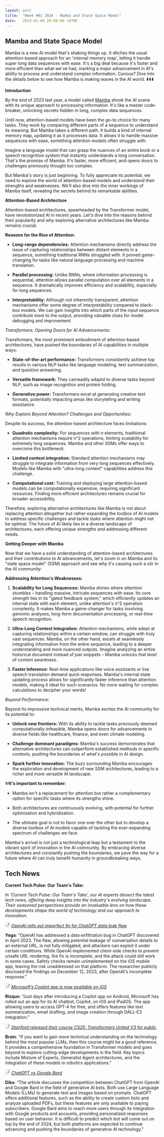 ```yaml
---
layout: post
title:  "Week #01 2024 - Mamba and State Space Model"
date:   2024-01-08 20:00:00 +0700
---
```


## Mamba and State Space Model

Mamba is a new AI model that's shaking things up. It ditches the usual attention-based approach for an 'internal memory map', letting it handle super long data sequences with ease. It's a big deal because it's faster and more efficient than what we've had, marking a major advancement in AI's ability to process and understand complex information. Curious? Dive into the details below to see how Mamba is making waves in the AI world. ⬇️⬇️⬇️


__Introduction__

By the end of 2023 last year, a model called [Mamba](https://arxiv.org/abs/2312.00752?ct=t(EMAIL_CAMPAIGN_1_8_2024_4_49)) shook the AI scene with its unique approach to processing information. It's like a master code-breaker, unlocking secrets hidden in long, complex data sequences.

Until now, attention-based models have been the go-to choice for many tasks. They work by comparing different parts of a sequence to understand its meaning. But Mamba takes a different path. It builds a kind of internal memory map, updating it as it processes data. It allows it to handle massive sequences with ease, something attention models often struggle with.

Imagine a language model that can grasp the nuances of an entire book or a speech recognition system that instantly understands a long conversation. That's the promise of Mamba. It's faster, more efficient, and opens doors to challenges previously thought too complex.

But Mamba's story is just beginning. To fully appreciate its potential, we need to explore the world of attention-based models and understand their strengths and weaknesses. We'll also dive into the inner workings of Mamba itself, revealing the secrets behind its remarkable abilities. 

__Attention-Based Architecture__

Attention-based architectures, spearheaded by the Transformer model, have revolutionized AI in recent years. Let's dive into the reasons behind their popularity and why exploring alternative architectures like Mamba remains crucial.

**Reasons for the Rise of Attention:**

* **Long-range dependencies:** Attention mechanisms directly address the issue of capturing relationships between distant elements in a sequence, something traditional RNNs struggled with. It proved game-changing for tasks like natural language processing and machine translation.

* **Parallel processing:** Unlike RNNs, where information processing is sequential, attention allows parallel computation over all elements in a sequence. It dramatically improves efficiency and scalability, especially for long sequences.

* **Interpretability:** Although not inherently transparent, attention mechanisms offer some degree of interpretability compared to black-box models. We can gain insights into which parts of the input sequence contribute most to the output, providing valuable clues for model debugging and improvement.



*Transformers: Opening Doors for AI Advancements:*

Transformers, the most prominent embodiment of attention-based architectures, have pushed the boundaries of AI capabilities in multiple ways:

* **State-of-the-art performance:** Transformers consistently achieve top results in various NLP tasks like language modeling, text summarization, and question answering.

* **Versatile framework:** They canreadily adaptd to diverse tasks beyond NLP, such as image recognition and protein folding.

* **Generative power:** Transformers excel at generating creative text formats, potentially impacting areas like storytelling and writing assistance.



*Why Explore Beyond Attention? Challenges and Opportunities:*

Despite its success, the attention-based architecture faces limitations:

* **Quadratic complexity:** For sequences with n elements, traditional attention mechanisms require n^2 operations, limiting scalability for extremely long sequences. Mamba and other SSMs offer ways to overcome this bottleneck.

* **Limited context integration:** Standard attention mechanisms may struggle to integrate information from very long sequences effectively. Models like Mamba with "ultra-long context" capabilities address this challenge.

* **Computational cost:** Training and deploying large attention-based models can be computationally expensive, requiring significant resources. Finding more efficient architectures remains crucial for broader accessibility.

Therefore, exploring alternative architectures like Mamba is not about replacing attention altogether but rather expanding the toolbox of AI models to address specific challenges and tackle tasks where attention might not be optimal. The future of AI likely lies in a diverse landscape of architectures, each offering unique strengths and addressing different needs. 

__Getting Deeper with Mamba__

Now that we have a solid understanding of attention-based architectures and their contributions to AI advancements, let's zoom in on Mamba and its "state space model" (SSM) approach and see why it's causing such a stir in the AI community:

**Addressing Attention's Weaknesses:**

1. **Scalability for Long Sequences:** Mamba shines where attention stumbles – handling massive, intricate sequences with ease. Its core strength lies in its "gated feedback system," which efficiently updates an internal state with each element, unlike attention's n^2 operation complexity. It makes Mamba a game-changer for tasks involving genomic analyses, long-form documentation processing, or real-time speech recognition.

2. **Ultra-Long Context Integration:** Attention mechanisms, while adept at capturing relationships within a certain window, can struggle with truly vast sequences. Mamba, on the other hand, excels at seamlessly integrating information from the entire sequence, leading to a deeper understanding and more nuanced outputs. Imagine analyzing an entire historical document instead of just snippets – Mamba unlocks that level of context awareness.

3. **Faster Inference:** Real-time applications like voice assistants or live speech translation demand quick responses. Mamba's internal state updating process allows for significantly faster inference than attention models, making it ideal for such scenarios. No more waiting for complex calculations to decipher your words!



*Beyond Performance:*

Beyond its impressive technical merits, Mamba excites the AI community for its potential to:

* **Unlock new frontiers:** With its ability to tackle tasks previously deemed computationally infeasible, Mamba opens doors for advancements in diverse fields like healthcare, finance, and even climate modeling.

* **Challenge dominant paradigms:** Mamba's success demonstrates that alternative architectures can outperform established methods in specific contexts, pushing the boundaries of what's possible in AI design.

* **Spark further innovation:** The buzz surrounding Mamba encourages the exploration and development of new SSM architectures, leading to a richer and more versatile AI landscape.

__✨It's important to remember:__

* Mamba isn't a replacement for attention but rather a complementary option for specific tasks where its strengths shine.

* Both architectures are continuously evolving, with potential for further optimization and hybridization.

* The ultimate goal is not to favor one over the other but to develop a diverse toolbox of AI models capable of tackling the ever-expanding spectrum of challenges we face.

Mamba's arrival is not just a technological leap but a testament to the vibrant spirit of innovation in the AI community. By embracing diverse architectures and constantly pushing the boundaries, we pave the way for a future where AI can truly benefit humanity in groundbreaking ways.  

## Tech News

__Current Tech Pulse: Our Team's Take:__

*In 'Current Tech Pulse: Our Team's Take', our AI experts dissect the latest tech news, offering deep insights into the industry's evolving landscape. Their seasoned perspectives provide an invaluable lens on how these developments shape the world of technology and our approach to innovation.*

![memo](/assets/images/memo16.png) *[OpenAI rolls out imperfect fix for ChatGPT data leak flaw](https://www.bleepingcomputer.com/news/security/openai-rolls-out-imperfect-fix-for-chatgpt-data-leak-flaw/)*

**Yoga**: “OpenAI has addressed a data exfiltration bug in ChatGPT discovered in April 2023. The flaw, allowing potential leakage of conversation details to an external URL, is not fully mitigated, and attackers can exploit it under certain conditions. While OpenAI implemented client-side checks to prevent unsafe URL rendering, the fix is incomplete, and the attack could still work in some cases. Safety checks remain unimplemented on the iOS mobile app, leaving the risk unaddressed on that platform. The researcher publicly disclosed the findings on December 12, 2023, after OpenAI's incomplete response.”

![memo](/assets/images/memo16.png) *[Microsoft’s Copilot app is now available on iOS](https://www.theverge.com/2023/12/29/24019288/microsoft-copilot-app-available-iphone-ipad-ai)*

**Rizqun**: “Just days after introducing a Copilot app on Android, Microsoft has rolled out an app for its AI chatbot, Copilot, on iOS and iPadOS. The app allowing users to access GPT-4 for free, and offers features like text summarization, email drafting, and image creation through DALL-E3 integration.”

![memo](/assets/images/memo16.png) *[Stanford released their course CS25: Transformers United V3 for public](https://web.stanford.edu/class/cs25)*

**Brain**: “If you want to gain more technical understanding on the technology behind the most popular LLMs, then this course might be a good reference. It provides a comprehensive foundation in Transformer models and goes beyond to explore cutting-edge developments in the field. Key topics include Mixture of Experts, Generalist Agent architectures, and the integration of these models in robotics applications.”

![memo](/assets/images/memo16.png) *[ChatGPT vs Google Bard](https://www.techradar.com/computing/artificial-intelligence/chatgpt-vs-google-bard)*

**Dika**:  “The article discusses the competition between ChatGPT from OpenAI and Google Bard in the field of generative AI bots. Both use Large Language Models (LLMs) to generate text and images based on prompts. ChatGPT offers additional features, such as the ability to create custom bots and analyze uploaded PDFs, but these features are only available to paying subscribers. Google Bard aims to reach more users through its integration with Google products and accounts, providing personalized responses based on user behavior. It is difficult to predict which bot will come out on top by the end of 2024, but both platforms are expected to continue advancing and pushing the boundaries of generative AI technology.”
